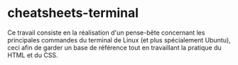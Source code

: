 # cheatsheets-terminal

Ce travail consiste en la réalisation d'un pense-bête concernant les principales commandes du terminal de Linux 
(et plus spécialement Ubuntu),
ceci afin de garder un base de référence tout en travaillant la pratique du HTML et du CSS.
